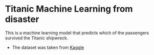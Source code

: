 # Titanic Machine Learning from disaster
This is a machine learning model that predicts which of the passengers survived the Titanic shipwreck.
* The dataset was taken from [Kaggle](https://https://www.kaggle.com/competitions/titanic/)
